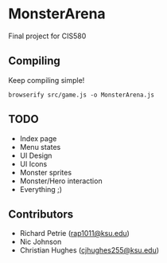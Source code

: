 # MonsterArena

Final project for CIS580

## Compiling

Keep compiling simple!

```browserify src/game.js -o MonsterArena.js```

## TODO

* Index page
* Menu states
* UI Design
* UI Icons
* Monster sprites
* Monster/Hero interaction
* Everything ;)

## Contributors

* Richard Petrie (rap1011@ksu.edu)
* Nic Johnson
* Christian Hughes (cjhughes255@ksu.edu)
